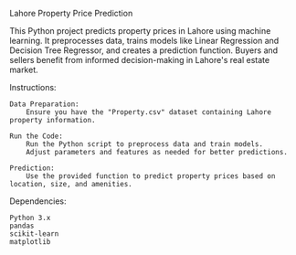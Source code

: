 Lahore Property Price Prediction

This Python project predicts property prices in Lahore using machine learning. It preprocesses data, trains models like Linear Regression and Decision Tree Regressor, and creates a prediction function. Buyers and sellers benefit from informed decision-making in Lahore's real estate market.

Instructions:

    Data Preparation:
        Ensure you have the "Property.csv" dataset containing Lahore property information.

    Run the Code:
        Run the Python script to preprocess data and train models.
        Adjust parameters and features as needed for better predictions.

    Prediction:
        Use the provided function to predict property prices based on location, size, and amenities.

Dependencies:

    Python 3.x
    pandas
    scikit-learn
    matplotlib
